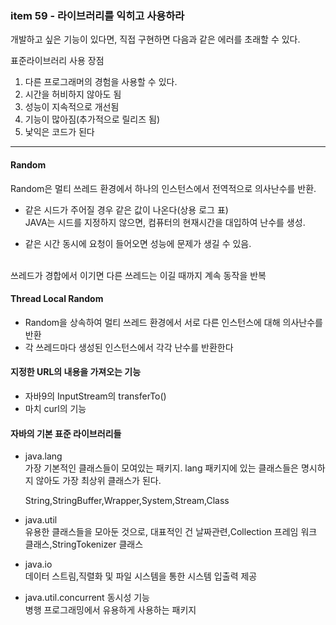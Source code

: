 ### item 59 - 라이브러리를 익히고 사용하라

개발하고 싶은 기능이 있다면, 직접 구현하면 다음과 같은 에러를 초래할 수 있다.

표준라이브러리 사용 장점
1. 다른 프로그래머의 경험을 사용할 수 있다.
2. 시간을 허비하지 않아도 됨
3. 성능이 지속적으로 개선됨
4. 기능이 많아짐(추가적으로 릴리즈 됨)
5. 낯익은 코드가 된다
----

#### Random

Random은 멀티 쓰레드 환경에서 하나의 인스턴스에서 전역적으로 의사난수를 반환.
* 같은 시드가 주어질 경우 같은 값이 나온다(상용 로그 표)<br>
  JAVA는 시드를 지정하지 않으면, 컴퓨터의 현재시간을 대입하여 난수를 생성.


* 같은 시간 동시에 요청이 들어오면 성능에 문제가 생길 수 있음.
<br>
쓰레드가 경합에서 이기면 다른 쓰레드는 이길 때까지 계속 동작을 반복

#### Thread Local Random 

* Random을 상속하여 멀티 쓰레드 환경에서 서로 다른 인스턴스에 대해 의사난수를 반환
* 각 쓰레드마다 생성된 인스턴스에서 각각 난수를 반환한다

#### 지정한 URL의 내용을 가져오는 기능
* 자바9의 InputStream의 transferTo()
* 마치 curl의 기능

#### 자바의 기본 표준 라이브러리들
* java.lang<br>
가장 기본적인 클래스들이 모여있는 패키지. lang 패키지에 있는 클래스들은 명시하지 않아도 가장 최상위 클래스가 된다.

    String,StringBuffer,Wrapper,System,Stream,Class

* java.util<br>
유용한 클래스들을 모아둔 것으로, 대표적인 건 날짜관련,Collection 프레임 워크 클래스,StringTokenizer 클래스

* java.io<br>
데이터 스트림,직렬화 및 파일 시스템을 통한 시스템 입출력 제공

* java.util.concurrent 동시성 기능<br>
  병행 프로그래밍에서 유용하게 사용하는 패키지
